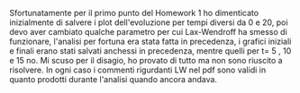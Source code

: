 Sfortunatamente per il primo punto del Homework 1 ho dimenticato inizialmente di salvere i plot dell'evoluzione per tempi diversi da 0 e 20,
poi devo aver cambiato qualche parametro per cui Lax-Wendroff ha smesso di funzionare, l'analisi per fortuna era stata fatta in precedenza, 
i grafici iniziali e finali erano stati salvati anchessi in precedenza, mentre quelli per t= 5 , 10 e 15 no.
Mi scuso per il disagio, ho provato di tutto ma non sono riuscito a risolvere.
In ogni caso i commenti rigurdanti LW nel pdf sono validi in quanto prodotti durante l'analisi quando ancora andava.
